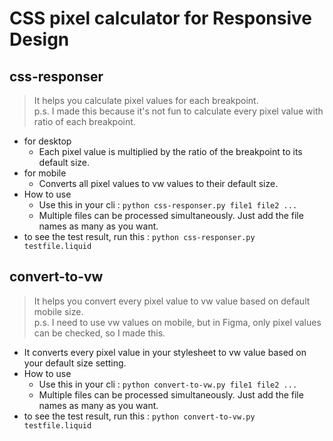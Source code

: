 # CSS pixel calculator for Responsive Design
## css-responser
> It helps you calculate pixel values for each breakpoint.  
> p.s. I made this because it's not fun to calculate every pixel value with ratio of each breakpoint.
- for desktop
    - Each pixel value is multiplied by the ratio of the breakpoint to its default size.
- for mobile
    - Converts all pixel values ​​to vw values ​​to their default size.
- How to use
    - Use this in your cli : `python css-responser.py file1 file2 ...`
    - Multiple files can be processed simultaneously. Just add the file names as many as you want.
- to see the test result, run this : `python css-responser.py testfile.liquid`

## convert-to-vw
> It helps you convert every pixel value to vw value based on default mobile size.  
> p.s. I need to use vw values ​​on mobile, but in Figma, only pixel values ​​can be checked, so I made this.
- It converts every pixel value in your stylesheet to vw value based on your default size setting.
- How to use
    - Use this in your cli : `python convert-to-vw.py file1 file2 ...`
    - Multiple files can be processed simultaneously. Just add the file names as many as you want.
- to see the test result, run this : `python convert-to-vw.py testfile.liquid`